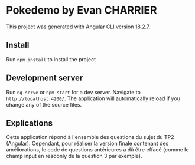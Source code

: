 # Pokedemo by Evan CHARRIER

This project was generated with [Angular CLI](https://github.com/angular/angular-cli) version 18.2.7.

## Install

Run `npm install` to install the project

## Development server

Run `ng serve` or `npm start` for a dev server. Navigate to `http://localhost:4200/`. The application will automatically reload if you change any of the source files.

## Explications

Cette application répond à l'ensemble des questions du sujet du TP2 (Angular).
Cependant, pour réaliser la version finale contenant des améliorations, le code de questions antérieures a dû être effacé (comme le champ input en readonly de la question 3 par exemple). 
